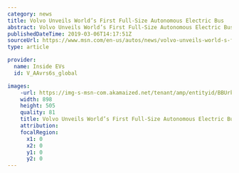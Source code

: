 ```yaml
---
category: news
title: Volvo Unveils World’s First Full-Size Autonomous Electric Bus
abstract: Volvo Unveils World’s First Full-Size Autonomous Electric Bus
publishedDateTime: 2019-03-06T14:17:51Z
sourceUrl: https://www.msn.com/en-us/autos/news/volvo-unveils-world-s-first-full-size-autonomous-electric-bus/ar-BBUrwgh?
type: article

provider:
  name: Inside EVs
  id: V_AAvrs6s_global

images: 
    -url: https://img-s-msn-com.akamaized.net/tenant/amp/entityid/BBUrkHa.img
    width: 898
    height: 505
    quality: 81
    title: Volvo Unveils World’s First Full-Size Autonomous Electric Bus
    attribution: 
    focalRegion:
      x1: 0
      x2: 0
      y1: 0
      y2: 0
---
```

